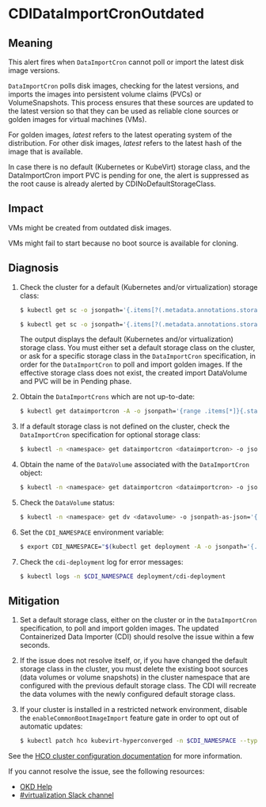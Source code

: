 # CDIDataImportCronOutdated

## Meaning

This alert fires when `DataImportCron` cannot poll or import the latest disk
image versions.

`DataImportCron` polls disk images, checking for the latest versions, and
imports the images into persistent volume claims (PVCs) or VolumeSnapshots. This
process ensures that these sources are updated to the latest version so that
they can be used as reliable clone sources or golden images for virtual machines
(VMs).

For golden images, _latest_ refers to the latest operating system of the
distribution. For other disk images, _latest_ refers to the latest hash of the
image that is available.

In case there is no default (Kubernetes or KubeVirt) storage class, and the
DataImportCron import PVC is pending for one, the alert is suppressed as the
root cause is already alerted by CDINoDefaultStorageClass.

## Impact

VMs might be created from outdated disk images.

VMs might fail to start because no boot source is available for cloning.

## Diagnosis

1. Check the cluster for a default (Kubernetes and/or virtualization) storage class:

   ```bash
   $ kubectl get sc -o jsonpath='{.items[?(.metadata.annotations.storageclass\.kubernetes\.io\/is-default-class=="true")].metadata.name}'

   $ kubectl get sc -o jsonpath='{.items[?(.metadata.annotations.storageclass\.kubevirt\.io\/is-default-virt-class=="true")].metadata.name}'
   ```

   The output displays the default (Kubernetes and/or virtualization) storage
   class. You must either set a default storage class on the cluster, or ask for
   a specific storage class in the `DataImportCron` specification, in order for
   the `DataImportCron` to poll and import golden images. If the effective
   storage class does not exist, the created import DataVolume and PVC will be
   in Pending phase.

2. Obtain the `DataImportCrons` which are not up-to-date:

   ```bash
   $ kubectl get dataimportcron -A -o jsonpath='{range .items[*]}{.status.conditions[?(@.type=="UpToDate")].status}{"\t"}{.metadata.namespace}{"/"}{.metadata.name}{"\n"}{end}' | grep False
   ```

3. If a default storage class is not defined on the cluster, check the
`DataImportCron` specification for optional storage class:

   ```bash
   $ kubectl -n <namespace> get dataimportcron <dataimportcron> -o jsonpath='{.spec.template.spec.storage.storageClassName}{"\n"}'
   ```

4. Obtain the name of the `DataVolume` associated with the `DataImportCron`
object:

   ```bash
   $ kubectl -n <namespace> get dataimportcron <dataimportcron> -o jsonpath='{.status.lastImportedPVC.name}{"\n"}'
   ```

5. Check the `DataVolume` status:

   ```bash
   $ kubectl -n <namespace> get dv <datavolume> -o jsonpath-as-json='{.status}'
   ```

6. Set the `CDI_NAMESPACE` environment variable:

   ```bash
   $ export CDI_NAMESPACE="$(kubectl get deployment -A -o jsonpath='{.items[?(.metadata.name=="cdi-operator")].metadata.namespace}')"
   ```

7. Check the `cdi-deployment` log for error messages:

   ```bash
   $ kubectl logs -n $CDI_NAMESPACE deployment/cdi-deployment
   ```

## Mitigation

1. Set a default storage class, either on the cluster or in the `DataImportCron`
specification, to poll and import golden images. The updated Containerized Data
Importer (CDI) should resolve the issue within a few seconds.

2. If the issue does not resolve itself, or, if you have changed the default
storage class in the cluster, you must delete the existing boot sources
(data volumes or volume snapshots) in the cluster namespace that are configured
with the previous default storage class. The CDI will recreate the data volumes
with the newly configured default storage class.

3. If your cluster is installed in a restricted network environment, disable the
`enableCommonBootImageImport` feature gate in order to opt out of automatic
updates:

   ```bash
   $ kubectl patch hco kubevirt-hyperconverged -n $CDI_NAMESPACE --type json -p '[{"op": "replace", "path": "/spec/featureGates/enableCommonBootImageImport", "value": false}]'
   ```

<!--DS: If you cannot resolve the issue, log in to the
link:https://access.redhat.com[Customer Portal] and open a support case,
attaching the artifacts gathered during the diagnosis procedure.-->
<!--USstart-->
See the [HCO cluster configuration documentation](https://github.com/kubevirt/hyperconverged-cluster-operator/blob/main/docs/cluster-configuration.md#enablecommonbootimageimport-feature-gate)
for more information.

If you cannot resolve the issue, see the following resources:

- [OKD Help](https://www.okd.io/help/)
- [#virtualization Slack channel](https://kubernetes.slack.com/channels/virtualization)
<!--USend-->
